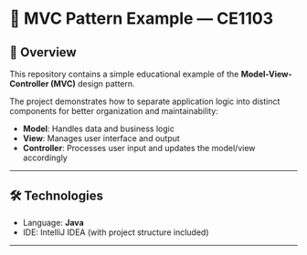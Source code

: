 # 🧩 MVC Pattern Example — CE1103

## 📘 Overview

This repository contains a simple educational example of the **Model-View-Controller (MVC)** design pattern.

The project demonstrates how to separate application logic into distinct components for better organization and maintainability:

- **Model**: Handles data and business logic
- **View**: Manages user interface and output
- **Controller**: Processes user input and updates the model/view accordingly

---

## 🛠️ Technologies

- Language: **Java**
- IDE: IntelliJ IDEA (with project structure included)

---
